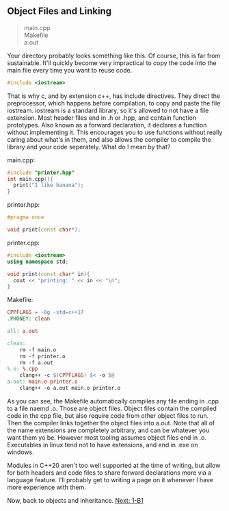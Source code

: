 ## Object Files and Linking
> main.cpp  
> Makefile  
> a.out  

Your directory probably looks something like this. Of course, this is far from sustainable.
It'll quickly become very impractical to copy the code into the main file every time you
want to reuse code.
```c++
#include <iostream>
```
That is why c, and by extension c++, has include directives. They direct the preprocessor,
which happens before compilation, to copy and paste the file iostream. iostream is a standard
library, so it's allowed to not have a file extension. Most header files end in
.h or .hpp, and contain function prototypes. Also known as a forward declaration, it declares
a function without implementing it. This encourages you to use functions without really caring
about what's in them, and also allows the compiler to compile the library and your code seperately.
What do I mean by that?

main.cpp:
```c++
#include "printer.hpp"
int main.cpp(){
  print("I like banana");
}
```
printer.hpp:
```c++
#pragma once

void print(const char*);
```
printer.cpp:
```c++
#include <iostream>
using namespace std;

void print(const char* in){
  cout << "printing: " << in << "\n";
}
```
Makefile:
```Makefile
CPPFLAGS = -0g -std=c++17
.PHONEY: clean

all: a.out

clean:
	rm -f main.o
	rm -f printer.o
	rm -f a.out
%.o: %.cpp
	clang++ -c $(CPPFLAGS) $< -o $@
a.out: main.o printer.o
	clang++ -o a.out main.o printer.o
```

As you can see, the Makefile automatically compiles any
file ending in .cpp to a file naemd .o. Those are object
files. Object files contain the compiled code in the cpp file,
but also require code from other object files to run. Then
the compiler links together the object files into a.out.
Note that all of the name extensions are completely arbitrary,
and can be whatever you want them yo be. However most tooling
assumes object files end in .o. Executables in linux tend not
to have extensions, and end in .exe on windows.

Modules in C++20 aren't too well supported at the time of
writing, but allow for both headers and code files to
share forward declarations more via a language feature. I'll
probably get to writing a page on it whenever I have more experience
with them.

Now, back to objects and inheritance.
[Next: 1-B1](../Chapter1/B1.md)
